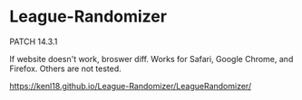 # League-Randomizer

PATCH 14.3.1

If website doesn't work, broswer diff. Works for Safari, Google Chrome, and Firefox. Others are not tested. 

https://kenl18.github.io/League-Randomizer/LeagueRandomizer/
